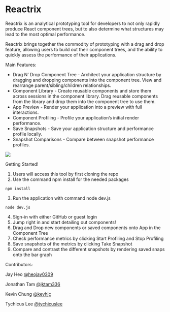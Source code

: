 # Reactrix

Reactrix is an analytical prototyping tool for developers to not only rapidly produce React component trees, but to also determine what structures may lead to the most optimal performance.

Reactrix brings together the commodity of prototyping with a drag and drop feature, allowing users to build out their component trees, and the ability to quickly assess the performance of their applications.

Main Features:
* Drag N’ Drop Component Tree - Architect your application structure by dragging and dropping components into the component tree. View and rearrange parent/sibling/children relationships.
* Component Library - Create reusable components and store them across sessions in the component library. Drag reusable components from the library and drop them into the component tree to use them.
* App Preview - Render your application into a preview with full interactions.
* Component Profiling - Profile your application’s initial render performance.
* Save Snapshots - Save your application structure and performance profile locally.
* Snapshot Comparisons - Compare between snapshot performance profiles.


![](https://github.com/oslabs-beta/Reactrix/blob/readMe-gif/demo.gif)

Getting Started!
1. Users will access this tool by first cloning the repo 
2. Use the command npm install for the needed packages

`npm install`

3. Run the application with command node dev.js

`node dev.js`

4. Sign-in with either GitHub or guest login
5. Jump right in and start detailing out components!
6. Drag and Drop new components or saved components onto App in the Component Tree
7. Check performance metrics by clicking Start Profiling and Stop Profiling
8. Save snapshots of the metrics by clicking Take Snapshot
9. Compare and contrast the different snapshots by rendering saved snaps onto the bar graph











Contributors:

Jay Heo [@heojay0309](https://github.com/heojay0309)

Jonathan Tam [@jktam336](https://github.com/jktam336)

Kevin Chung [@kevhjc](https://github.com/kevhjc)

Tychicus Lee [@tychicuslee](https://github.com/tychicuslee)
